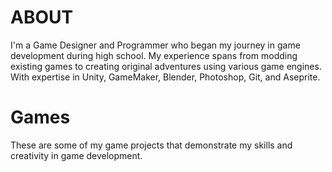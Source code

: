 
<div class="page-content">

# ABOUT

I'm a Game Designer and Programmer who began my journey in game development during high school. My experience spans from modding existing games to creating original adventures using various game engines. With expertise in Unity, GameMaker, Blender, Photoshop, Git, and Aseprite.


<div class="project-card">
  
# Games

These are some of my game projects that demonstrate my skills and creativity in game development.








